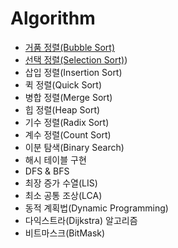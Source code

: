 # Algorithm

- [거품 정렬(Bubble Sort)](https://github.com/woorifisa/2023-CS-Study/blob/main/Algorithm/Bubble%20sort.md)
- [선택 정렬(Selection Sort)](https://github.com/woorifisa-member/2023-CS-Study/blob/main/Algorithm/Selection_sort.md))
- 삽입 정렬(Insertion Sort)
- 퀵 정렬(Quick Sort)
- 병합 정렬(Merge Sort)
- 힙 정렬(Heap Sort)
- 기수 정렬(Radix Sort)
- 계수 정렬(Count Sort)
- 이분 탐색(Binary Search)
- 해시 테이블 구현
- DFS & BFS
- 최장 증가 수열(LIS)
- 최소 공통 조상(LCA)
- 동적 계획법(Dynamic Programming)
- 다익스트라(Dijkstra) 알고리즘
- 비트마스크(BitMask)
